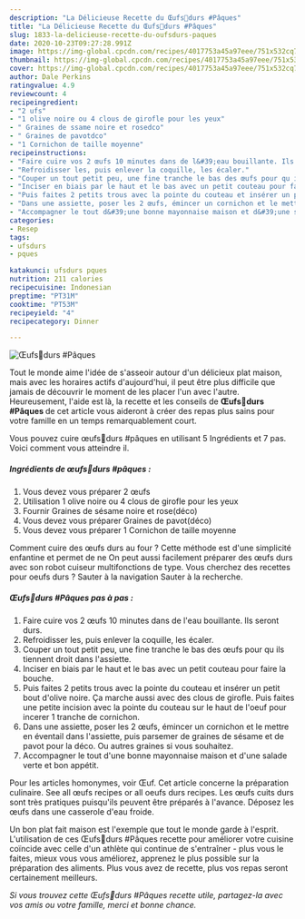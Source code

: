 ```yaml
---
description: "La Délicieuse Recette du Œufs🥚durs #Pâques"
title: "La Délicieuse Recette du Œufs🥚durs #Pâques"
slug: 1833-la-delicieuse-recette-du-oufsdurs-paques
date: 2020-10-23T09:27:28.991Z
image: https://img-global.cpcdn.com/recipes/4017753a45a97eee/751x532cq70/oeufs🥚durs-paques-photo-principale-de-la-recette.jpg
thumbnail: https://img-global.cpcdn.com/recipes/4017753a45a97eee/751x532cq70/oeufs🥚durs-paques-photo-principale-de-la-recette.jpg
cover: https://img-global.cpcdn.com/recipes/4017753a45a97eee/751x532cq70/oeufs🥚durs-paques-photo-principale-de-la-recette.jpg
author: Dale Perkins
ratingvalue: 4.9
reviewcount: 4
recipeingredient:
- "2 ufs"
- "1 olive noire ou 4 clous de girofle pour les yeux"
- " Graines de ssame noire et rosedco"
- " Graines de pavotdco"
- "1 Cornichon de taille moyenne"
recipeinstructions:
- "Faire cuire vos 2 œufs 10 minutes dans de l&#39;eau bouillante. Ils seront durs."
- "Refroidisser les, puis enlever la coquille, les écaler."
- "Couper un tout petit peu, une fine tranche le bas des œufs pour qu ils tiennent droit dans l&#39;assiette."
- "Inciser en biais par le haut et le bas avec un petit couteau pour faire la bouche."
- "Puis faites 2 petits trous avec la pointe du couteau et insérer un petit bout d&#39;olive noire. Ça marche aussi avec des clous de girofle. Puis faites une petite incision avec la pointe du couteau sur le haut de l&#39;oeuf pour incerer 1 tranche de cornichon."
- "Dans une assiette, poser les 2 œufs, émincer un cornichon et le mettre en éventail dans l&#39;assiette, puis parsemer de graines de sésame et de pavot pour la déco. Ou autres graines si vous souhaitez."
- "Accompagner le tout d&#39;une bonne mayonnaise maison et d&#39;une salade verte et bon appétit."
categories:
- Resep
tags:
- ufsdurs
- pques

katakunci: ufsdurs pques 
nutrition: 211 calories
recipecuisine: Indonesian
preptime: "PT31M"
cooktime: "PT53M"
recipeyield: "4"
recipecategory: Dinner

---
```



![Œufs🥚durs #Pâques](https://img-global.cpcdn.com/recipes/4017753a45a97eee/751x532cq70/oeufs🥚durs-paques-photo-principale-de-la-recette.jpg)

Tout le monde aime l'idée de s'asseoir autour d'un délicieux plat maison, mais avec les horaires actifs d'aujourd'hui, il peut être plus difficile que jamais de découvrir le moment de les placer l'un avec l'autre. Heureusement, l'aide est là, la recette et les conseils de <strong> Œufs🥚durs #Pâques </strong> de cet article vous aideront à créer des repas plus sains pour votre famille en un temps remarquablement court.

<!--inarticleads1-->

Vous pouvez cuire œufs🥚durs #pâques en utilisant 5 Ingrédients et 7 pas. Voici comment vous atteindre il.

##### Ingrédients de œufs🥚durs #pâques :

1. Vous devez vous préparer 2 œufs
1. Utilisation 1 olive noire ou 4 clous de girofle pour les yeux
1. Fournir  Graines de sésame noire et rose(déco)
1. Vous devez vous préparer  Graines de pavot(déco)
1. Vous devez vous préparer 1 Cornichon de taille moyenne


Comment cuire des œufs durs au four ? Cette méthode est d&#39;une simplicité enfantine et permet de ne On peut aussi facilement préparer des œufs durs avec son robot cuiseur multifonctions de type. Vous cherchez des recettes pour oeufs durs ? Sauter à la navigation Sauter à la recherche. 

<!--inarticleads2-->

##### Œufs🥚durs #Pâques pas à pas :

1. Faire cuire vos 2 œufs 10 minutes dans de l&#39;eau bouillante. Ils seront durs.
1. Refroidisser les, puis enlever la coquille, les écaler.
1. Couper un tout petit peu, une fine tranche le bas des œufs pour qu ils tiennent droit dans l&#39;assiette.
1. Inciser en biais par le haut et le bas avec un petit couteau pour faire la bouche.
1. Puis faites 2 petits trous avec la pointe du couteau et insérer un petit bout d&#39;olive noire. Ça marche aussi avec des clous de girofle. Puis faites une petite incision avec la pointe du couteau sur le haut de l&#39;oeuf pour incerer 1 tranche de cornichon.
1. Dans une assiette, poser les 2 œufs, émincer un cornichon et le mettre en éventail dans l&#39;assiette, puis parsemer de graines de sésame et de pavot pour la déco. Ou autres graines si vous souhaitez.
1. Accompagner le tout d&#39;une bonne mayonnaise maison et d&#39;une salade verte et bon appétit.


Pour les articles homonymes, voir Œuf. Cet article concerne la préparation culinaire. See all œufs recipes or all oeufs durs recipes. Les œufs cuits durs sont très pratiques puisqu&#39;ils peuvent être préparés à l&#39;avance. Déposez les œufs dans une casserole d&#39;eau froide. 

<!--inarticleads1-->

<p>
Un bon plat fait maison est l'exemple que tout le monde garde à l'esprit. L'utilisation de ces Œufs🥚durs #Pâques recette pour améliorer votre cuisine coïncide avec celle d'un athlète qui continue de s'entraîner - plus vous le faites, mieux vous vous améliorez, apprenez le plus possible sur la préparation des aliments. Plus vous avez de recette, plus vos repas seront certainement meilleurs.
</p>

<p>
<i>Si vous trouvez cette Œufs🥚durs #Pâques recette utile, partagez-la avec vos amis ou votre famille, merci et bonne chance.</i>
</p>
